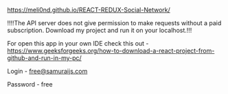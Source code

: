 https://meli0nd.github.io/REACT-REDUX-Social-Network/

!!!!The API server does not give permission to make requests without a paid subscription. Download my project and run it on your localhost.!!!

For open this app in your own IDE check this out - https://www.geeksforgeeks.org/how-to-download-a-react-project-from-github-and-run-in-my-pc/

Login - free@samuraijs.com

Password - free
